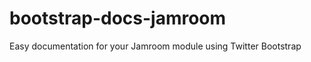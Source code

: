 bootstrap-docs-jamroom
======================

Easy documentation for your Jamroom module using Twitter Bootstrap